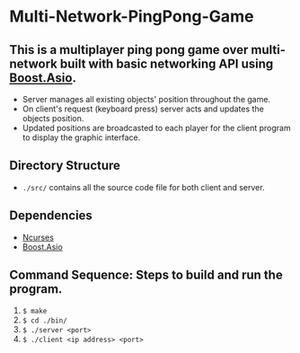 # Multi-Network-PingPong-Game

## This is a multiplayer ping pong game over multi-network built with basic networking API using [Boost.Asio](https://www.boost.org/doc/libs/1_82_0/doc/html/boost_asio.html).
* Server manages all existing objects' position throughout the game.
* On client's request (keyboard press) server acts and updates the objects position.
* Updated positions are broadcasted to each player for the client program to display the graphic interface.

## Directory Structure
* ```./src/``` contains all the source code file for both client and server.

## Dependencies
* [Ncurses](https://invisible-island.net/ncurses/)
* [Boost.Asio](https://www.boost.org/doc/libs/1_82_0/doc/html/boost_asio.html)

## Command Sequence: Steps to build and run the program.
1. ```$ make```
2. ```$ cd ./bin/```
3. ```$ ./server <port>```
4. ```$ ./client <ip address> <port>```
